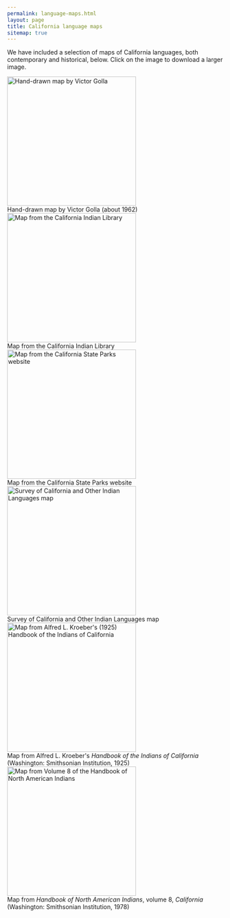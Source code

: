 ```yaml
---
permalink: language-maps.html
layout: page
title: California language maps
sitemap: true
---
```


We have included a selection of maps of California languages, both contemporary and historical, below. Click on the image to download a larger image.

<div class="map">
<a href="https://berkeley.box.com/v/golla-map"><img src="{{ site.urlimg }}golla-map-small.jpg" width="300px" alt="Hand-drawn map by Victor Golla"/></a>
<div class="caption">Hand-drawn map by Victor Golla (about 1962)</div>
</div>

<div class="map">
<a href="images/indian-library-map.jpg"><img src="{{ site.urlimg }}indian-library-map.jpg" width="300px" alt="Map from the California Indian Library"/></a>
<div class="caption">Map from the California Indian Library</div>
</div>

<div class="map">
<a href="http://www.parks.ca.gov/pages/22491/images/cal_indians_languages_map.jpg"><img src="{{ site.urlimg }}parks-map.jpg" width="300px" alt="Map from the California State Parks website"/></a>
<div class="caption">Map from the California State Parks website</div>
</div>


<div class="map">
<a href="https://berkeley.box.com/v/survey-map"><img src="{{ site.urlimg }}survey-map-small.jpg" width="300px" alt="Survey of California and Other Indian Languages map"/></a>
<div class="caption">Survey of California and Other Indian Languages map</div>
</div>

<div class="map">
<a href="https://berkeley.box.com/v/koreber-map"><img src="{{ site.urlimg }}kroeber-map-small.jpg" width="300px" alt="Map from Alfred L. Kroeber's (1925) Handbook of the Indians of California"/></a>
<div class="caption">Map from Alfred L. Kroeber's <em>Handbook of the Indians of California</em> (Washington: Smithsonian Institution, 1925)</div>
</div>

<div class="map">
<a href="https://berkeley.box.com/v/handbook-map"><img src="{{ site.urlimg }}handbook-map-small.jpg" width="300px" alt="Map from Volume 8 of the Handbook of North American Indians"/></a>
<div class="caption">Map from <em>Handbook of North American Indians</em>, volume 8, <em>California</em> (Washington: Smithsonian Institution, 1978)</div>
</div>

